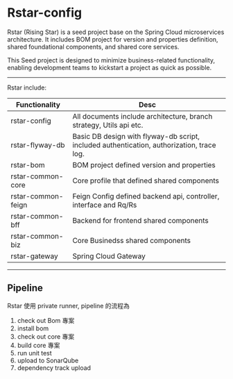 # Rstar-config

Rstar (Rising Star) is a seed project base on the Spring Cloud microservices architecture. It includes BOM project for version and properties definition, shared foundational components, and shared core services.

This Seed project is designed to minimize business-related functionality, enabling development teams to kickstart a project as quick as possible.

---

Rstar include:

| Functionality      | Desc                                                                                      |
| ------------------ | ----------------------------------------------------------------------------------------- |
| rstar-config       | All documents include architecture, branch strategy, Utils api etc.                       |
| rstar-flyway-db    | Basic DB design with flyway-db script, included authentication, authorization, trace log. |
| rstar-bom          | BOM project defined version and properties                                                |
| rstar-common-core  | Core profile that defined shared components                                               |
| rstar-common-feign | Feign Config defined backend api, controller, interface and Rq/Rs                         |
| rstar-common-bff   | Backend for frontend shared components                                                    |
| rstar-common-biz   | Core Businedss shared components                                                          |
| rstar-gateway      | Spring Cloud Gateway                                                                      |

---

## Pipeline

Rstar 使用 private runner, pipeline 的流程為

1. check out Bom 專案
2. install bom
3. check out core 專案
4. build core 專案
5. run unit test
6. upload to SonarQube
7. dependency track upload
